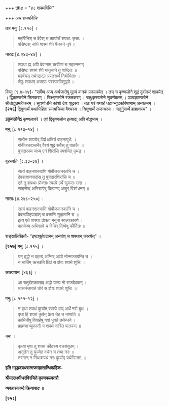 +++
title = "४८ शपथविधिः"

+++
अथ शपथविधिः

तत्र मनुः [८.११०] ।

> महर्षिभिश् च देवैश् च कार्यार्थं शपथाः कृताः ।  
> वसिष्ठश् चापि शपथं शेपे पैजवने नृपे ॥

नारदः [४.२४३–४४] ।

> शपथा ह्य् अपि देवानाम् ऋषीणां च महात्मनाम् ।  
> वसिष्ठः शपथं शेपे यातुधाने तु शब्दितः ॥  
> महर्षयस् तथेन्द्राद्याः प्रस्तरार्थे निबोधिताः ।  
> शेपुः शपथम् अव्यग्राः परस्परविशुद्धये ॥

विष्णुः [९.४–१४]- "सर्वेष्व् अप्य् अर्थजातेषु मूल्यं कनकं प्रकल्पयेत् । तच् च कृष्णलोने शूद्रं दूर्वाकरं शापयेत् । द्विकृष्णलोने तिलकरम् । त्रिक्ष्ट्णलोने रजतकरम् । चतुःकृष्णलोने सुवर्णकरम् । पञ्चकृष्णलोने सीतोद्धृतमहीकरम् । सुवर्णार्धोने कोशो देयः शूद्रस्य । ततः परं यथार्हं धटाग्न्युदकविषाणाम् अन्यतमम् । **[२५६]** द्विगुणार्थे यथाभिहिता समयक्रिया वैश्यस्य । त्रिगुणार्थे राजन्यस्य । चतुर्गुणार्थे ब्राह्मणस्य" ।

**ऽकृणलोनेऽ** कृष्णलावरे । एवं द्विकृष्णलोन इत्याद्य् अपि बोद्धव्यम् ।

मनुः [८.११३–१४] ।

> सत्येन शापयेद् विप्रं क्षत्रियं वाहनायुधैः ।  
> गोबीजकाञ्चनैर् वैश्यं शूद्रं सर्वैस् तु पातकैः ॥  
> पुत्रदारस्य चाप्य् एनं शिरांसि स्पर्शयेत् पृथङ् ।

बृहस्पतिः [८.३३–३४] ।

> सत्यं वाहनशस्त्राणि गोबीजकनकानि च ।  
> देवब्राह्मणपादांस् तु पुत्रदारशिरांसि च ॥  
> एते तु शपथाः प्रोक्ताः स्वल्पे ऽर्थे सुकराः सदा ।  
> साहसेष्व् अभिशापेषु दिव्याण्य् आहुर् विशोधनम् ॥

नारदः [४.२४८–२५०] ।

> सत्यं वाहनशस्त्राणि गोबीजकनकानि च ।  
> देवतापितृपादांश् च दत्तानि सुकृतानि च ॥  
> इत्य् एते शपथाः प्रोक्ता मनुना स्वल्पकारणे ।  
> पातकेष्व् अभिशापे च विधिर् दिव्येषु कीर्तितः ॥

शङ्खलिखितौ- "इष्टापूर्तप्रदानम् अन्यांश् च शपथान् कारयेत्" ।

**[२५७]** मनुः [८.११५] ।

> यम् इद्धो न दहत्य् अग्निर् आपो नोन्मज्जयन्ति च ।  
> न चार्तिम् ऋच्छति क्षिप्रं स ज्ञेयः शपथे शुचिः ॥

कात्यायनः [४६३] ।

> आ चतुर्दशकालाद् अह्नो यस्य नो राजदैवकम् ।  
> व्यसनंजायते घोरं स ज्ञेयः शपथे शुचिः ॥

मनुः [८.१११–१२] ।

> न वृथा शपथं कुर्यात् स्वल्पे ऽप्य् अर्थे नरो बुधः ।  
> वृथा हि शपथं कुर्वन् प्रेत्य चेह च नश्यति ॥  
> कामिनीषु विवाहेषु गवां भुक्ते तथेन्धने ।  
> ब्राह्मणाभ्युपपत्तौ च शपथे नास्ति पातकम् ॥

यमः ।

> कृत्वा मृषा तु शपथं कीटस्य वधसंयुतम् ।  
> अनृतेन तु युज्येत वधेन च तथा नरः ॥  
> तस्मान् न मिथाशपथं नरः कुर्याद् यथेप्सितम् ॥

**इति भट्टहृदयधरात्मजमहासान्धिव्ग्रहिक-**

**श्रीमल्लक्ष्मीधरविरचिते कृत्यकल्पतरौ**

**व्यवहारकाण्दे क्रियापादः ॥**

**[२५८]**
